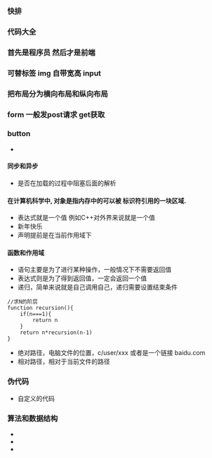 ###  快排

### 代码大全

### 首先是程序员 然后才是前端

### 可替标签 img 自带宽高 input 

### 把布局分为横向布局和纵向布局

### form 一般发post请求 get获取


### button 

+ 
#### 同步和异步
+ 是否在加载的过程中阻塞后面的解析

#### 在计算机科学中, 对象是指内存中的可以被 标识符引用的一块区域.

+ 表达式就是一个值 例如C++对外界来说就是一个值
+ 新年快乐
+ 声明提前是在当前作用域下
#### 函数和作用域
+ 语句主要是为了进行某种操作，一般情况下不需要返回值
+ 表达式则是为了得到返回值，一定会返回一个值
+ 递归，简单来说就是自己调用自己，递归需要设置结束条件
```
//求N的阶层
function recursion(){
    if(n===1){
        return n
    }
    return n*recursion(n-1)
}
```
+ 绝对路径，电脑文件的位置，c/user/xxx 或者是一个链接 baidu.com
+ 相对路径，相对于当前文件的路径
### 伪代码
+ 自定义的代码
### 算法和数据结构
+ 
+ 
+ 